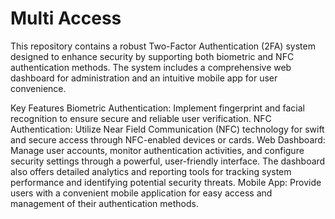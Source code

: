 # Multi Access
This repository contains a robust Two-Factor Authentication (2FA) system designed to enhance security by supporting both biometric and NFC authentication methods. The system includes a comprehensive web dashboard for administration and an intuitive mobile app for user convenience.

Key Features
Biometric Authentication: Implement fingerprint and facial recognition to ensure secure and reliable user verification.
NFC Authentication: Utilize Near Field Communication (NFC) technology for swift and secure access through NFC-enabled devices or cards.
Web Dashboard: Manage user accounts, monitor authentication activities, and configure security settings through a powerful, user-friendly interface. The dashboard also offers detailed analytics and reporting tools for tracking system performance and identifying potential security threats.
Mobile App: Provide users with a convenient mobile application for easy access and management of their authentication methods.
